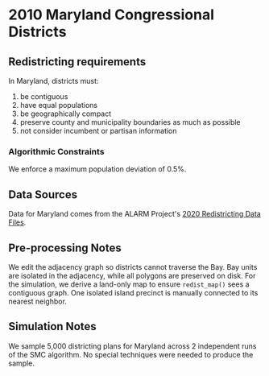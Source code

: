 # 2010 Maryland Congressional Districts

## Redistricting requirements
In Maryland, districts must:

1. be contiguous
2. have equal populations
3. be geographically compact
4. preserve county and municipality boundaries as much as possible
5. not consider incumbent or partisan information

### Algorithmic Constraints
We enforce a maximum population deviation of 0.5%.

## Data Sources
Data for Maryland comes from the ALARM Project's [2020 Redistricting Data Files](https://alarm-redist.github.io/posts/2021-08-10-census-2020/).

## Pre-processing Notes
We edit the adjacency graph so districts cannot traverse the Bay. Bay units are isolated in the adjacency, while all polygons are preserved on disk. For the simulation, we derive a land-only map to ensure ``redist_map()`` sees a contiguous graph. One isolated island precinct is manually connected to its nearest neighbor.

## Simulation Notes
We sample 5,000 districting plans for Maryland across 2 independent runs of the SMC algorithm. No special techniques were needed to produce the sample.
